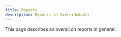```yaml
---
title: Reports
description: Reports in OverrideAudit
---
```


This page describes an overall on reports in general.
